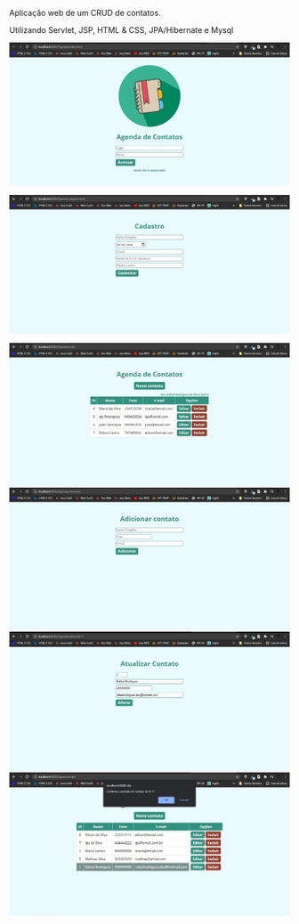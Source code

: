 Aplicação web de um CRUD de contatos. 

Utilizando Servlet, JSP, HTML & CSS, JPA/Hibernate e Mysql 

![Página inicial](https://github.com/RafaelRodrigues1/Agenda/blob/master/Github%20imagens/index.jpg)

![Cadastrar usuário](https://github.com/RafaelRodrigues1/Agenda/blob/master/Github%20imagens/register.jpg)

![Página principal](https://github.com/RafaelRodrigues1/Agenda/blob/master/Github%20imagens/main.jpg)
![Cadastrar contato](https://github.com/RafaelRodrigues1/Agenda/blob/master/Github%20imagens/create.jpg)
![Alterar contato](https://github.com/RafaelRodrigues1/Agenda/blob/master/Github%20imagens/update.jpg)
![Excluir contato](https://github.com/RafaelRodrigues1/Agenda/blob/master/Github%20imagens/delete.jpg)